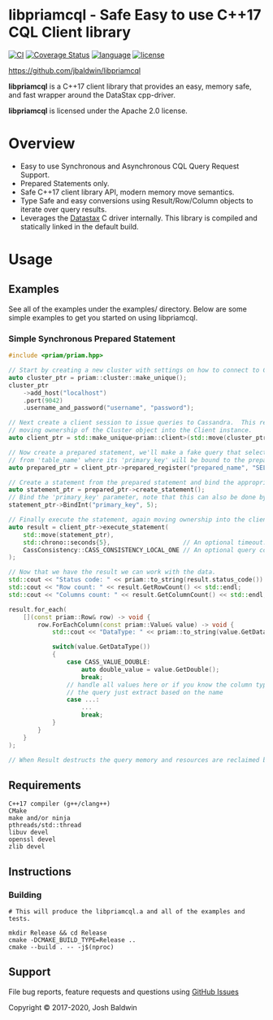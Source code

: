 libpriamcql - Safe Easy to use C++17 CQL Client library
=======================================================

[![CI](https://github.com/jbaldwin/libpriamcql/workflows/build/badge.svg)](https://github.com/jbaldwin/libpriamcql/workflows/build/badge.svg)
[![Coverage Status](https://coveralls.io/repos/github/jbaldwin/libpriamcql/badge.svg?branch=master)](https://coveralls.io/github/jbaldwin/libpriamcql?branch=master)
[![language][badge.language]][language]
[![license][badge.license]][license]

[badge.language]: https://img.shields.io/badge/language-C%2B%2B17-yellow.svg
[badge.license]: https://img.shields.io/badge/license-Apache--2.0-blue

[language]: https://en.wikipedia.org/wiki/C%2B%2B17
[license]: https://en.wikipedia.org/wiki/Apache_License

https://github.com/jbaldwin/libpriamcql

**libpriamcql** is a C++17 client library that provides an easy, memory safe, and fast wrapper around the DataStax cpp-driver.

**libpriamcql** is licensed under the Apache 2.0 license.

# Overview #
* Easy to use Synchronous and Asynchronous CQL Query Request Support.
* Prepared Statements only.
* Safe C++17 client library API, modern memory move semantics.
* Type Safe and easy conversions using Result/Row/Column objects to iterate over query results.
* Leverages the [Datastax](https://github.com/datastax/cpp-driver) C driver internally.  This library is compiled and statically linked in the default build.

# Usage #

## Examples

See all of the examples under the examples/ directory.
Below are some simple examples to get you started on using libpriamcql.

### Simple Synchronous Prepared Statement

```C++
#include <priam/priam.hpp>

// Start by creating a new cluster with settings on how to connect to Cassandra.
auto cluster_ptr = priam::cluster::make_unique();
cluster_ptr
    ->add_host("localhost")
    .port(9042)
    .username_and_password("username", "password");

// Next create a client session to issue queries to Cassandra.  This requires
// moving ownership of the Cluster object into the Client instance.
auto client_ptr = std::make_unique<priam::client>(std::move(cluster_ptr));

// Now create a prepared statement, we'll make a fake query that selects 'col1'
// from 'table_name' where its 'primary_key' will be bound to the prepared statement.
auto prepared_ptr = client_ptr->prepared_register("prepared_name", "SELECT col1 FROM table_name WHERE primary_key = ?");

// Create a statement from the prepared statement and bind the appropriate parameters.
auto statement_ptr = prepared_ptr->create_statement();
// Bind the 'primary_key' parameter, note that this can also be done by parameter index.
statement_ptr->BindInt("primary_key", 5);

// Finally execute the statement, again moving ownership into the client.
auto result = client_ptr->execute_statement(
    std::move(statement_ptr),
    std::chrono::seconds{5},                    // An optional timeout.
    CassConsistency::CASS_CONSISTENCY_LOCAL_ONE // An optional query consistency.
);

// Now that we have the result we can work with the data.
std::cout << "Status code: " << priam::to_string(result.status_code()) << std::endl;
std::cout << "Row count: " << result.GetRowCount() << std::endl;
std::cout << "Columns count: " << result.GetColumnCount() << std::endl;

result.for_each(
    [](const priam::Row& row) -> void {
        row.ForEachColumn(const priam::Value& value) -> void {
            std::cout << "DataType: " << priam::to_string(value.GetDataType()) << std::endl;

            switch(value.GetDataType())
            {
                case CASS_VALUE_DOUBLE:
                    auto double_value = value.GetDouble();
                    break;
                // handle all values here or if you know the column type based
                // the query just extract based on the name
                case ...:
                    ...
                    break;
            }
        }
    }
);

// When Result destructs the query memory and resources are reclaimed by priam cql.

```

## Requirements
    C++17 compiler (g++/clang++)
    CMake
    make and/or ninja
    pthreads/std::thread
    libuv devel
    openssl devel
    zlib devel

## Instructions

### Building
    # This will produce the libpriamcql.a and all of the examples and tests.

    mkdir Release && cd Release
    cmake -DCMAKE_BUILD_TYPE=Release ..
    cmake --build . -- -j$(nproc)

## Support

File bug reports, feature requests and questions using [GitHub Issues](https://github.com/jbaldwin/libpriamcql/issues)

Copyright © 2017-2020, Josh Baldwin
